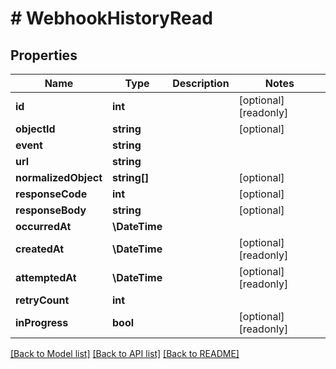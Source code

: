 # # WebhookHistoryRead

## Properties

Name | Type | Description | Notes
------------ | ------------- | ------------- | -------------
**id** | **int** |  | [optional] [readonly]
**objectId** | **string** |  | [optional]
**event** | **string** |  |
**url** | **string** |  |
**normalizedObject** | **string[]** |  | [optional]
**responseCode** | **int** |  | [optional]
**responseBody** | **string** |  | [optional]
**occurredAt** | **\DateTime** |  |
**createdAt** | **\DateTime** |  | [optional] [readonly]
**attemptedAt** | **\DateTime** |  | [optional] [readonly]
**retryCount** | **int** |  |
**inProgress** | **bool** |  | [optional] [readonly]

[[Back to Model list]](../../README.md#models) [[Back to API list]](../../README.md#endpoints) [[Back to README]](../../README.md)
